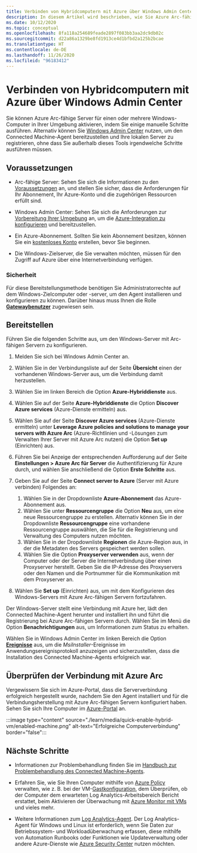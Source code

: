 ```yaml
---
title: Verbinden von Hybridcomputern mit Azure über Windows Admin Center
description: In diesem Artikel wird beschrieben, wie Sie Azure Arc-fähige Server über Windows Admin Center verwenden, um den Agent zu installieren und Computer mit Azure zu verbinden.
ms.date: 10/12/2020
ms.topic: conceptual
ms.openlocfilehash: 8fa118a254689feade2897f083bb3aa2dc9db02c
ms.sourcegitcommit: d22a86a1329be8fd1913ce4d1bfbd2a125b2bcae
ms.translationtype: HT
ms.contentlocale: de-DE
ms.lasthandoff: 11/26/2020
ms.locfileid: "96183412"
---
```

# <a name="connect-hybrid-machines-to-azure-from-windows-admin-center"></a>Verbinden von Hybridcomputern mit Azure über Windows Admin Center

Sie können Azure Arc-fähige Server für einen oder mehrere Windows-Computer in Ihrer Umgebung aktivieren, indem Sie einige manuelle Schritte ausführen. Alternativ können Sie [Windows Admin Center](/windows-server/manage/windows-admin-center/understand/what-is) nutzen, um den Connected Machine-Agent bereitzustellen und Ihre lokalen Server zu registrieren, ohne dass Sie außerhalb dieses Tools irgendwelche Schritte ausführen müssen.

## <a name="prerequisites"></a>Voraussetzungen

* Arc-fähige Server: Sehen Sie sich die Informationen zu den [Voraussetzungen](agent-overview.md#prerequisites) an, und stellen Sie sicher, dass die Anforderungen für Ihr Abonnement, Ihr Azure-Konto und die zugehörigen Ressourcen erfüllt sind.

* Windows Admin Center: Sehen Sie sich die Anforderungen zur [Vorbereitung Ihrer Umgebung](/windows-server/manage/windows-admin-center/deploy/prepare-environment) an, um die [Azure-Integration zu konfigurieren](/windows-server/manage/windows-admin-center/azure/azure-integration) und bereitzustellen.

* Ein Azure-Abonnement. Sollten Sie kein Abonnement besitzen, können Sie ein [kostenloses Konto](https://azure.microsoft.com/free/?WT.mc_id=A261C142F) erstellen, bevor Sie beginnen.

* Die Windows-Zielserver, die Sie verwalten möchten, müssen für den Zugriff auf Azure über eine Internetverbindung verfügen.

### <a name="security"></a>Sicherheit

Für diese Bereitstellungsmethode benötigen Sie Administratorrechte auf dem Windows-Zielcomputer oder -server, um den Agent installieren und konfigurieren zu können. Darüber hinaus muss Ihnen die Rolle [**Gatewaybenutzer**](/windows-server/manage/windows-admin-center/plan/user-access-options#gateway-access-roles) zugewiesen sein.

## <a name="deploy"></a>Bereitstellen

Führen Sie die folgenden Schritte aus, um den Windows-Server mit Arc-fähigen Servern zu konfigurieren.

1. Melden Sie sich bei Windows Admin Center an.

1. Wählen Sie in der Verbindungsliste auf der Seite **Übersicht** einen der vorhandenen Windows-Server aus, um die Verbindung damit herzustellen.

1. Wählen Sie im linken Bereich die Option **Azure-Hybriddienste** aus.

1. Wählen Sie auf der Seite **Azure-Hybriddienste** die Option **Discover Azure services** (Azure-Dienste ermitteln) aus.

1. Wählen Sie auf der Seite **Discover Azure services** (Azure-Dienste ermitteln) unter **Leverage Azure policies and solutions to manage your servers with Azure Arc** (Azure-Richtlinien und -Lösungen zum Verwalten Ihrer Server mit Azure Arc nutzen) die Option **Set up** (Einrichten) aus.

1. Führen Sie bei Anzeige der entsprechenden Aufforderung auf der Seite **Einstellungen > Azure Arc für Server** die Authentifizierung für Azure durch, und wählen Sie anschließend die Option **Erste Schritte** aus.

1. Geben Sie auf der Seite **Connect server to Azure** (Server mit Azure verbinden) Folgendes an:

    1. Wählen Sie in der Dropdownliste **Azure-Abonnement** das Azure-Abonnement aus.
    1. Wählen Sie unter **Ressourcengruppe** die Option **Neu** aus, um eine neue Ressourcengruppe zu erstellen. Alternativ können Sie in der Dropdownliste **Ressourcengruppe** eine vorhandene Ressourcengruppe auswählen, die Sie für die Registrierung und Verwaltung des Computers nutzen möchten.
    1. Wählen Sie in der Dropdownliste **Regionen** die Azure-Region aus, in der die Metadaten des Servers gespeichert werden sollen.
    1. Wählen Sie die Option **Proxyserver verwenden** aus, wenn der Computer oder der Server die Internetverbindung über einen Proxyserver herstellt. Geben Sie die IP-Adresse des Proxyservers oder den Namen und die Portnummer für die Kommunikation mit dem Proxyserver an.

1. Wählen Sie **Set up** (Einrichten) aus, um mit dem Konfigurieren des Windows-Servers mit Azure Arc-fähigen Servern fortzufahren.

Der Windows-Server stellt eine Verbindung mit Azure her, lädt den Connected Machine-Agent herunter und installiert ihn und führt die Registrierung bei Azure Arc-fähigen Servern durch. Wählen Sie im Menü die Option **Benachrichtigungen** aus, um Informationen zum Status zu erhalten.

Wählen Sie in Windows Admin Center im linken Bereich die Option [**Ereignisse**](/windows-server/manage/windows-admin-center/use/manage-servers#events) aus, um die *MsiInstaller*-Ereignisse im Anwendungsereignisprotokoll anzuzeigen und sicherzustellen, dass die Installation des Connected Machine-Agents erfolgreich war.

## <a name="verify-the-connection-with-azure-arc"></a>Überprüfen der Verbindung mit Azure Arc

Vergewissern Sie sich im Azure-Portal, dass die Serververbindung erfolgreich hergestellt wurde, nachdem Sie den Agent installiert und für die Verbindungsherstellung mit Azure Arc-fähigen Servern konfiguriert haben. Sehen Sie sich Ihre Computer im [Azure-Portal](https://portal.azure.com) an.

:::image type="content" source="./learn/media/quick-enable-hybrid-vm/enabled-machine.png" alt-text="Erfolgreiche Computerverbindung" border="false":::

## <a name="next-steps"></a>Nächste Schritte

* Informationen zur Problembehandlung finden Sie im [Handbuch zur Problembehandlung des Connected Machine-Agents](troubleshoot-agent-onboard.md).

* Erfahren Sie, wie Sie Ihren Computer mithilfe von [Azure Policy](../../governance/policy/overview.md) verwalten, wie z. B. bei der VM-[Gastkonfiguration](../../governance/policy/concepts/guest-configuration.md), dem Überprüfen, ob der Computer dem erwarteten Log Analytics-Arbeitsbereich Bericht erstattet, beim Aktivieren der Überwachung mit [Azure Monitor mit VMs](../../azure-monitor/insights/vminsights-enable-policy.md) und vieles mehr.

* Weitere Informationen zum [Log Analytics-Agent](../../azure-monitor/platform/log-analytics-agent.md). Der Log Analytics-Agent für Windows und Linux ist erforderlich, wenn Sie Daten zur Betriebssystem- und Workloadüberwachung erfassen, diese mithilfe von Automation Runbooks oder Funktionen wie Updateverwaltung oder andere Azure-Dienste wie [Azure Security Center](../../security-center/security-center-introduction.md) nutzen möchten.